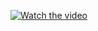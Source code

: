 [![Watch the video](https://img.youtube.com/vi/Nb_6BuZ3Brc/hqdefault.jpg)](https://youtu.be/Nb_6BuZ3Brc)
